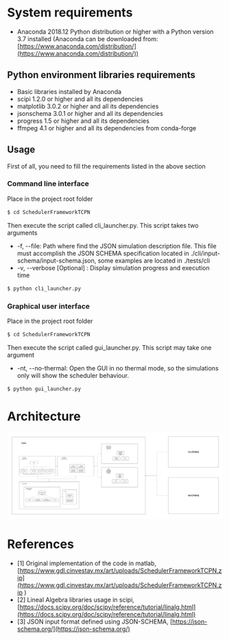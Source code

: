 # System requirements
- Anaconda 2018.12 Python distribution or higher with a Python version 3.7 installed (Anaconda can be downloaded from: [https://www.anaconda.com/distribution/](https://www.anaconda.com/distribution/))

## Python environment libraries requirements
- Basic libraries installed by Anaconda
- scipi 1.2.0 or higher and all its dependencies
- matplotlib 3.0.2 or higher and all its dependencies
- jsonschema 3.0.1 or higher and all its dependencies
- progress 1.5 or higher and all its dependencies
- ffmpeg 4.1 or higher and all its dependencies from conda-forge


## Usage
First of all, you need to fill the requirements listed in the above section

### Command line interface
Place in the project root folder

```bash
$ cd SchedulerFrameworkTCPN
```

Then execute the script called cli_launcher.py.
This script takes two arguments
- -f, --file: Path where find the JSON simulation description file. This file must accomplish the JSON SCHEMA specification located in ./cli/input-schema/input-schema.json, some examples are located in ./tests/cli
- -v, --verbose \[Optional\] : Display simulation progress and execution time

```bash
$ python cli_launcher.py
```

### Graphical user interface
Place in the project root folder

```bash
$ cd SchedulerFrameworkTCPN
```

Then execute the script called gui_launcher.py.
This script may take one argument
- -nt, --no-thermal: Open the GUI in no thermal mode, so the simulations only will show the scheduler behaviour.

```bash
$ python gui_launcher.py
```

# Architecture
![Architecture](doc/diagrams/architecture.png)

# References
- [1] Original implementation of the code in matlab, [https://www.gdl.cinvestav.mx/art/uploads/SchedulerFrameworkTCPN.zip](https://www.gdl.cinvestav.mx/art/uploads/SchedulerFrameworkTCPN.zip )
- [2] Lineal Algebra libraries usage in scipi, [https://docs.scipy.org/doc/scipy/reference/tutorial/linalg.html](https://docs.scipy.org/doc/scipy/reference/tutorial/linalg.html)
- [3] JSON input format defined using JSON-SCHEMA, [https://json-schema.org/](https://json-schema.org/)